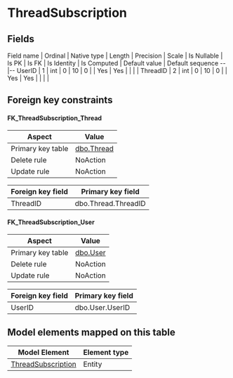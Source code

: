 ﻿ThreadSubscription
============

## Fields

Field name | Ordinal | Native type | Length | Precision | Scale | Is Nullable | Is PK | Is FK | Is Identity | Is Computed  | Default value | Default sequence
--|--
UserID | 1 | int | 0 | 10 | 0 |  | Yes | Yes |  |  |  | 
ThreadID | 2 | int | 0 | 10 | 0 |  | Yes | Yes |  |  |  | 

## Foreign key constraints

#### FK_ThreadSubscription_Thread

Aspect | Value
--|--
Primary key table | [dbo.Thread](../dbo/Thread.htm)
Delete rule | NoAction
Update rule | NoAction 

Foreign key field | Primary key field
--|--
ThreadID | dbo.Thread.ThreadID

#### FK_ThreadSubscription_User

Aspect | Value
--|--
Primary key table | [dbo.User](../dbo/User.htm)
Delete rule | NoAction
Update rule | NoAction 

Foreign key field | Primary key field
--|--
UserID | dbo.User.UserID

## Model elements mapped on this table

Model Element | Element type
--|--
[ThreadSubscription](../../../EntityModel/_DefaultGroup/Entities/ThreadSubscription.htm) | Entity
